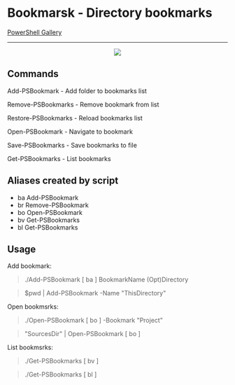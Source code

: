 # Bookmarsk - Directory bookmarks

[PowerShell Gallery](https://www.powershellgallery.com/packages/Bookmarks/1.1.2)

---------------------

<p align="center"><img src="https://raw.githubusercontent.com/stadub/PowershellScripts/master/Bookmarks/Assets/demo.gif"/></p>

## Commands

  Add-PSBookmark - Add folder to bookmarks list

  Remove-PSBookmarks - Remove bookmark from list
  
  Restore-PSBookmarks - Reload bookmarks list

  Open-PSBookmark - Navigate to bookmark

  Save-PSBookmarks - Save bookmarks to file

  Get-PSBookmarks - List bookmarks

## Aliases created by script

- ba Add-PSBookmark
- br Remove-PSBookmark
- bo Open-PSBookmark
- bv Get-PSBookmarks
- bl Get-PSBookmarks

## Usage

Add bookmark:
>./Add-PSBookmark [ ba ]  BookmarkName (Opt)Directory

>$pwd |  Add-PSBookmark -Name "ThisDirectory"

Open bookmsrks:
>./Open-PSBookmark [ bo ]  -Bookmark "Project"

>"SourcesDir" |  Open-PSBookmark [ bo ]

List bookmsrks:
>./Get-PSBookmarks [ bv ]

>./Get-PSBookmarks [ bl ]
